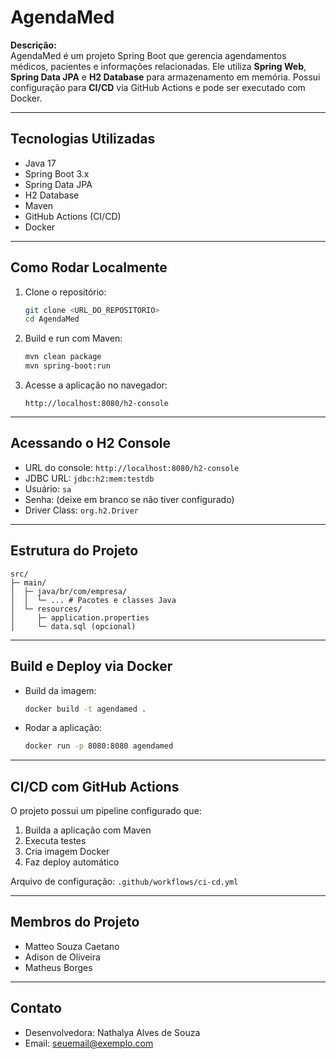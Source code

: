# AgendaMed # 

**Descrição:**  
AgendaMed é um projeto Spring Boot que gerencia agendamentos médicos, pacientes e informações relacionadas. Ele utiliza **Spring Web**, **Spring Data JPA** e **H2 Database** para armazenamento em memória. Possui configuração para **CI/CD** via GitHub Actions e pode ser executado com Docker.

---

## Tecnologias Utilizadas

- Java 17
- Spring Boot 3.x
- Spring Data JPA
- H2 Database
- Maven
- GitHub Actions (CI/CD)
- Docker 

---

## Como Rodar Localmente

1. Clone o repositório:
   ```bash
   git clone <URL_DO_REPOSITORIO>
   cd AgendaMed
   ```

2. Build e run com Maven:
   ```bash
   mvn clean package
   mvn spring-boot:run
   ```

3. Acesse a aplicação no navegador:
   ```
   http://localhost:8080/h2-console
   ```

---

## Acessando o H2 Console

- URL do console: `http://localhost:8080/h2-console`
- JDBC URL: `jdbc:h2:mem:testdb`
- Usuário: `sa`
- Senha: (deixe em branco se não tiver configurado)
- Driver Class: `org.h2.Driver`

---

## Estrutura do Projeto

```
src/
├─ main/
│  ├─ java/br/com/empresa/
│  │  └─ ... # Pacotes e classes Java
│  └─ resources/
│     ├─ application.properties
│     └─ data.sql (opcional)
```

---

## Build e Deploy via Docker

- Build da imagem:
  ```bash
  docker build -t agendamed .
  ```

- Rodar a aplicação:
  ```bash
  docker run -p 8080:8080 agendamed
  ```

---

## CI/CD com GitHub Actions

O projeto possui um pipeline configurado que:

1. Builda a aplicação com Maven
2. Executa testes
3. Cria imagem Docker
4. Faz deploy automático

Arquivo de configuração: `.github/workflows/ci-cd.yml`

---

## Membros do Projeto

- Matteo Souza Caetano  
- Adison de Oliveira  
- Matheus Borges

---

## Contato

- Desenvolvedora: Nathalya Alves de Souza  
- Email: [seuemail@exemplo.com](mailto:seuemail@exemplo.com)
